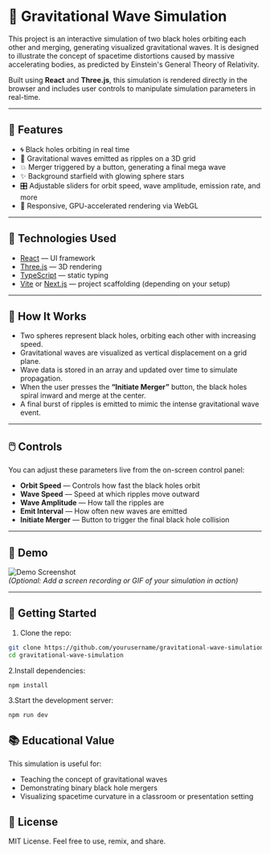 # 🌌 Gravitational Wave Simulation

This project is an interactive simulation of two black holes orbiting each other and merging, generating visualized gravitational waves. It is designed to illustrate the concept of spacetime distortions caused by massive accelerating bodies, as predicted by Einstein's General Theory of Relativity.

Built using **React** and **Three.js**, this simulation is rendered directly in the browser and includes user controls to manipulate simulation parameters in real-time.

---

## 🚀 Features

- 🌀 Black holes orbiting in real time
- 🌊 Gravitational waves emitted as ripples on a 3D grid
- 💥 Merger triggered by a button, generating a final mega wave
- ✨ Background starfield with glowing sphere stars
- 🎛️ Adjustable sliders for orbit speed, wave amplitude, emission rate, and more
- 📱 Responsive, GPU-accelerated rendering via WebGL

---

## 🧰 Technologies Used

- [React](https://reactjs.org/) — UI framework
- [Three.js](https://threejs.org/) — 3D rendering
- [TypeScript](https://www.typescriptlang.org/) — static typing
- [Vite](https://vitejs.dev/) or [Next.js](https://nextjs.org/) — project scaffolding (depending on your setup)

---

## 🧠 How It Works

- Two spheres represent black holes, orbiting each other with increasing speed.
- Gravitational waves are visualized as vertical displacement on a grid plane.
- Wave data is stored in an array and updated over time to simulate propagation.
- When the user presses the **“Initiate Merger”** button, the black holes spiral inward and merge at the center.
- A final burst of ripples is emitted to mimic the intense gravitational wave event.

---

## 🖱️ Controls

You can adjust these parameters live from the on-screen control panel:

- **Orbit Speed** — Controls how fast the black holes orbit
- **Wave Speed** — Speed at which ripples move outward
- **Wave Amplitude** — How tall the ripples are
- **Emit Interval** — How often new waves are emitted
- **Initiate Merger** — Button to trigger the final black hole collision

---

## 📸 Demo

![Demo Screenshot](demo.png)  
*(Optional: Add a screen recording or GIF of your simulation in action)*

---

## 🧪 Getting Started

1. Clone the repo:

```bash
git clone https://github.com/yourusername/gravitational-wave-simulation.git
cd gravitational-wave-simulation
```
2.Install dependencies:
```
npm install
```
3.Start the development server:
```
npm run dev
```
## 📚 Educational Value
This simulation is useful for:

- Teaching the concept of gravitational waves
- Demonstrating binary black hole mergers
- Visualizing spacetime curvature in a classroom or presentation setting

## 📄 License
MIT License. Feel free to use, remix, and share.
